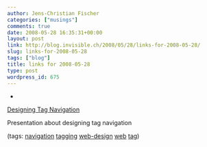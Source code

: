 ```yaml
---
author: Jens-Christian Fischer
categories: ["musings"]
comments: true
date: 2008-05-28 16:35:31+00:00
layout: post
link: http://blog.invisible.ch/2008/05/28/links-for-2008-05-28/
slug: links-for-2008-05-28
tags: ["blog"]
title: links for 2008-05-28
type: post
wordpress_id: 675
---
```



	
  * 
		

[Designing Tag Navigation](http://www.slideshare.net/adunne/designing-tag-navigation)


		

Presentation about designing tag navigation


		

(tags: [navigation](http://del.icio.us/jaycee/navigation) [tagging](http://del.icio.us/jaycee/tagging) [web-design](http://del.icio.us/jaycee/web-design) [web](http://del.icio.us/jaycee/web) [tag](http://del.icio.us/jaycee/tag))


	


